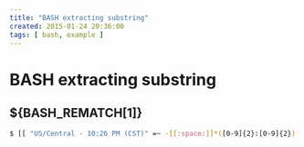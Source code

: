 ```yaml
---
title: "BASH extracting substring"
created: 2015-01-24 20:36:00
tags: [ bash, example ]
---
```


# BASH extracting substring

## ${BASH_REMATCH\[1\]}

```bash
$ [[ "US/Central - 10:26 PM (CST)" =~ -[[:space:]]*([0-9]{2}:[0-9]{2}) ]] &&  echo ${BASH_REMATCH[1]}
```
